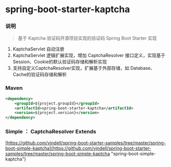 # spring-boot-starter-kaptcha


### 说明

 > 基于 Kaptcha 验证码开源项目实现的验证码 Spring Boot Starter 实现

1. KaptchaServlet 自动注册
2. KaptchaServlet 逻辑扩展实现，增加 CaptchaResolver 接口定义，实现基于Session、Cookie的默认验证码存储和解析实现
3. 支持自定义CaptchaResolver实现，扩展基于外部存储，如 Database、Cache的验证码存储和解析

### Maven

``` xml
<dependency>
	<groupId>${project.groupId}</groupId>
	<artifactId>spring-boot-starter-kaptcha</artifactId>
	<version>${project.version}</version>
</dependency>
```

### Simple ：  CaptchaResolver Extends

[https://github.com/vindell/spring-boot-starter-samples/tree/master/spring-boot-simple-kaptcha](https://github.com/vindell/spring-boot-starter-samples/tree/master/spring-boot-simple-kaptcha "spring-boot-simple-kaptcha")
